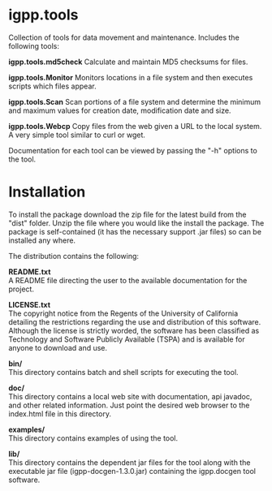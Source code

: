 igpp.tools
======

Collection of tools for data movement and maintenance. Includes the following tools:

**igpp.tools.md5check** Calculate and maintain MD5 checksums for files. 

**igpp.tools.Monitor** Monitors locations in a file system and then executes scripts which files appear.

**igpp.tools.Scan** Scan portions of a file system and determine the minimum and maximum values for creation date, modification date and size.

**igpp.tools.Webcp** Copy files from the web given a URL to the local system. A very simple tool similar to curl or wget.

Documentation for each tool can be viewed by passing the "-h" options to the tool. 

Installation
======
To install the package download the zip file for the latest build from the "dist" folder.
Unzip the file where you would like the install the package. The package is self-contained
(it has the necessary support .jar files) so can be installed any where.

The distribution contains the following:

**README.txt**   
    A README file directing the user to the available documentation for the project.
	
**LICENSE.txt**   
    The copyright notice from the Regents of the University of California detailing the restrictions regarding the use and distribution of this software. Although the license is strictly worded, the software has been classified as Technology and Software Publicly Available (TSPA) and is available for anyone to download and use.
    
**bin/**   
    This directory contains batch and shell scripts for executing the tool.

**doc/**   
    This directory contains a local web site with documentation, api javadoc, and other related information. Just point the desired web browser to the index.html file in this directory.
	
**examples/**   
    This directory contains examples of using the tool.
	
**lib/**   
    This directory contains the dependent jar files for the tool along with the executable jar file (igpp-docgen-1.3.0.jar) containing the igpp.docgen tool software.
